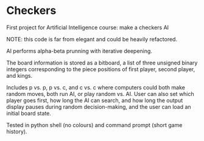 Checkers
========
First project for Artificial Intelligence course: make a checkers AI

NOTE: this code is far from elegant and could be heavily refactored.

AI performs alpha-beta prunning with iterative deepening.

The board information is stored as a bitboard, a list of three unsigned binary integers corresponding to the piece
  positions of first player, second player, and kings.

Includes p vs. p, p vs. c, and c vs. c where computers could both make random moves, both run AI, or play random vs. AI.
User can also set which player goes first, how long the AI can search, and how long the output display pauses during 
  random decision-making, and the user can load an initial board state.
  
Tested in python shell (no colours) and command prompt (short game history).

